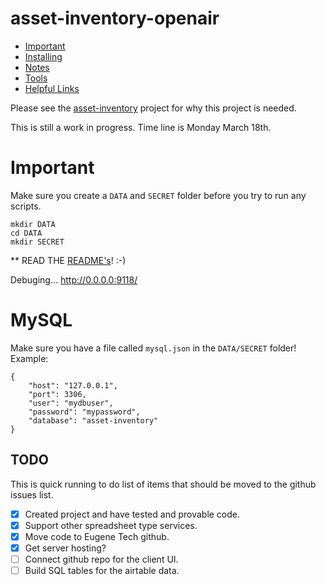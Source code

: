 # asset-inventory-openair


 
- [Important](#important) 
- [Installing](Notes/installing.md) 
- [Notes](Notes)
- [Tools](Tools) 
- [Helpful Links](Notes/links.md)




Please see the [asset-inventory](https://github.com/EugTech/asset-inventory) project for why this project is needed.



This is still a work in progress. Time line is Monday March 18th.



# Important

Make sure you create a `DATA` and `SECRET` folder before you try to 
run any scripts. 

    mkdir DATA
    cd DATA
    mkdir SECRET

 

** READ THE [README's](Notes)!  :-)


Debuging...
http://0.0.0.0:9118/



# MySQL 
Make sure you have a file called `mysql.json` in the `DATA/SECRET` folder!
Example:

    {
        "host": "127.0.0.1",
        "port": 3306,
        "user": "mydbuser",
        "password": "mypassword",
        "database": "asset-inventory"    
    }





## TODO
This is quick running to do list of items that should be moved to the github issues list.

- [x] Created project and have tested and provable code.
- [x] Support other spreadsheet type services.
- [x] Move code to Eugene Tech github.
- [x] Get server hosting? 
- [ ] Connect github repo for the client UI. 
- [ ] Build SQL tables for the airtable data.